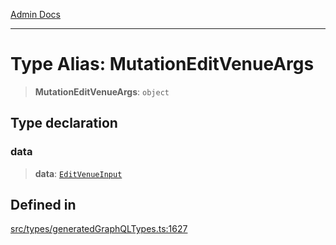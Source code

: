 [Admin Docs](/)

***

# Type Alias: MutationEditVenueArgs

> **MutationEditVenueArgs**: `object`

## Type declaration

### data

> **data**: [`EditVenueInput`](EditVenueInput.md)

## Defined in

[src/types/generatedGraphQLTypes.ts:1627](https://github.com/Suyash878/talawa-api/blob/cfd688207611ba245c99edd8dbaccb2cdbf6a043/src/types/generatedGraphQLTypes.ts#L1627)
